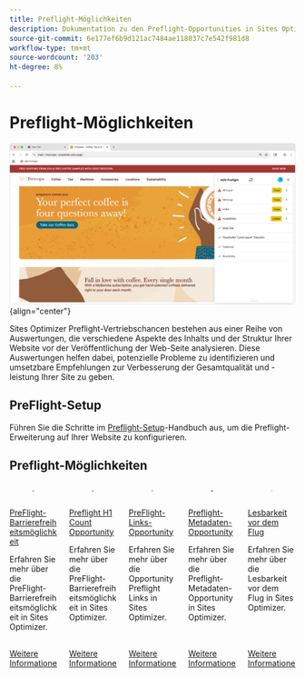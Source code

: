 ```yaml
---
title: Preflight-Möglichkeiten
description: Dokumentation zu den Preflight-Opportunities in Sites Optimizer.
source-git-commit: 6e177ef6b9d121ac7484ae118037c7e542f981d8
workflow-type: tm+mt
source-wordcount: '203'
ht-degree: 8%

---
```



# Preflight-Möglichkeiten

![Preflight-Möglichkeiten](./assets/overview/hero.png){align="center"}

Sites Optimizer Preflight-Vertriebschancen bestehen aus einer Reihe von Auswertungen, die verschiedene Aspekte des Inhalts und der Struktur Ihrer Website vor der Veröffentlichung der Web-Seite analysieren. Diese Auswertungen helfen dabei, potenzielle Probleme zu identifizieren und umsetzbare Empfehlungen zur Verbesserung der Gesamtqualität und -leistung Ihrer Site zu geben.

## PreFlight-Setup

Führen Sie die Schritte im [Preflight-Setup](./setup.md)-Handbuch aus, um die Preflight-Erweiterung auf Ihrer Website zu konfigurieren.

## Preflight-Möglichkeiten

<!-- CARDS
* ./accessibility.md
* ./h1-count.md
* ./links.md
* ./meta-data.md
* ./readability.md
-->
<!-- START CARDS HTML - DO NOT MODIFY BY HAND -->
<div class="columns">
    <div class="column is-half-tablet is-half-desktop is-one-third-widescreen" aria-label="Preflight Accessibility Opportunity">
        <div class="card" style="height: 100%; display: flex; flex-direction: column; height: 100%;">
            <div class="card-image">
                <figure class="image x-is-16by9">
                    <a href="./accessibility.md" title="PreFlight-Barrierefreiheitsmöglichkeit" target="_blank" rel="referrer">
                        <img class="is-bordered-r-small" src="assets/accessibility/hero.png" alt="PreFlight-Barrierefreiheitsmöglichkeit"
                             style="width: 100%; aspect-ratio: 16 / 9; object-fit: cover; overflow: hidden; display: block; margin: auto;">
                    </a>
                </figure>
            </div>
            <div class="card-content is-padded-small" style="display: flex; flex-direction: column; flex-grow: 1; justify-content: space-between;">
                <div class="top-card-content">
                    <p class="headline is-size-6 has-text-weight-bold">
                        <a href="./accessibility.md" target="_blank" rel="referrer" title="PreFlight-Barrierefreiheitsmöglichkeit">PreFlight-Barrierefreiheitsmöglichkeit</a>
                    </p>
                    <p class="is-size-6">Erfahren Sie mehr über die PreFlight-Barrierefreiheitsmöglichkeit in Sites Optimizer.</p>
                </div>
                <a href="./accessibility.md" target="_blank" rel="referrer" class="spectrum-Button spectrum-Button--outline spectrum-Button--primary spectrum-Button--sizeM" style="align-self: flex-start; margin-top: 1rem;">
                    <span class="spectrum-Button-label has-no-wrap has-text-weight-bold">Weitere Informationen</span>
                </a>
            </div>
        </div>
    </div>
    <div class="column is-half-tablet is-half-desktop is-one-third-widescreen" aria-label="Preflight H1 Count Opportunity">
        <div class="card" style="height: 100%; display: flex; flex-direction: column; height: 100%;">
            <div class="card-image">
                <figure class="image x-is-16by9">
                    <a href="./h1-count.md" title="PreFlight H1 Count-Opportunity" target="_blank" rel="referrer">
                        <img class="is-bordered-r-small" src="assets/h1-count/hero.png" alt="PreFlight H1 Count-Opportunity"
                             style="width: 100%; aspect-ratio: 16 / 9; object-fit: cover; overflow: hidden; display: block; margin: auto;">
                    </a>
                </figure>
            </div>
            <div class="card-content is-padded-small" style="display: flex; flex-direction: column; flex-grow: 1; justify-content: space-between;">
                <div class="top-card-content">
                    <p class="headline is-size-6 has-text-weight-bold">
                        <a href="./h1-count.md" target="_blank" rel="referrer" title="PreFlight H1 Count-Opportunity">Preflight H1 Count Opportunity</a>
                    </p>
                    <p class="is-size-6">Erfahren Sie mehr über die PreFlight-Barrierefreiheitsmöglichkeit in Sites Optimizer.</p>
                </div>
                <a href="./h1-count.md" target="_blank" rel="referrer" class="spectrum-Button spectrum-Button--outline spectrum-Button--primary spectrum-Button--sizeM" style="align-self: flex-start; margin-top: 1rem;">
                    <span class="spectrum-Button-label has-no-wrap has-text-weight-bold">Weitere Informationen</span>
                </a>
            </div>
        </div>
    </div>
    <div class="column is-half-tablet is-half-desktop is-one-third-widescreen" aria-label="Preflight Links Opportunity">
        <div class="card" style="height: 100%; display: flex; flex-direction: column; height: 100%;">
            <div class="card-image">
                <figure class="image x-is-16by9">
                    <a href="./links.md" title="PreFlight-Links-Opportunity" target="_blank" rel="referrer">
                        <img class="is-bordered-r-small" src="assets/links/hero.png" alt="PreFlight-Links-Opportunity"
                             style="width: 100%; aspect-ratio: 16 / 9; object-fit: cover; overflow: hidden; display: block; margin: auto;">
                    </a>
                </figure>
            </div>
            <div class="card-content is-padded-small" style="display: flex; flex-direction: column; flex-grow: 1; justify-content: space-between;">
                <div class="top-card-content">
                    <p class="headline is-size-6 has-text-weight-bold">
                        <a href="./links.md" target="_blank" rel="referrer" title="PreFlight-Links-Opportunity">PreFlight-Links-Opportunity</a>
                    </p>
                    <p class="is-size-6">Erfahren Sie mehr über die Opportunity Preflight Links in Sites Optimizer.</p>
                </div>
                <a href="./links.md" target="_blank" rel="referrer" class="spectrum-Button spectrum-Button--outline spectrum-Button--primary spectrum-Button--sizeM" style="align-self: flex-start; margin-top: 1rem;">
                    <span class="spectrum-Button-label has-no-wrap has-text-weight-bold">Weitere Informationen</span>
                </a>
            </div>
        </div>
    </div>
    <div class="column is-half-tablet is-half-desktop is-one-third-widescreen" aria-label="Preflight Metadata Opportunity">
        <div class="card" style="height: 100%; display: flex; flex-direction: column; height: 100%;">
            <div class="card-image">
                <figure class="image x-is-16by9">
                    <a href="./meta-data.md" title="Opportunity für Preflight-Metadaten" target="_blank" rel="referrer">
                        <img class="is-bordered-r-small" src="assets/metadata/hero.png" alt="Opportunity für Preflight-Metadaten"
                             style="width: 100%; aspect-ratio: 16 / 9; object-fit: cover; overflow: hidden; display: block; margin: auto;">
                    </a>
                </figure>
            </div>
            <div class="card-content is-padded-small" style="display: flex; flex-direction: column; flex-grow: 1; justify-content: space-between;">
                <div class="top-card-content">
                    <p class="headline is-size-6 has-text-weight-bold">
                        <a href="./meta-data.md" target="_blank" rel="referrer" title="Opportunity für Preflight-Metadaten">Preflight-Metadaten-Opportunity</a>
                    </p>
                    <p class="is-size-6">Erfahren Sie mehr über die Preflight-Metadaten-Opportunity in Sites Optimizer.</p>
                </div>
                <a href="./meta-data.md" target="_blank" rel="referrer" class="spectrum-Button spectrum-Button--outline spectrum-Button--primary spectrum-Button--sizeM" style="align-self: flex-start; margin-top: 1rem;">
                    <span class="spectrum-Button-label has-no-wrap has-text-weight-bold">Weitere Informationen</span>
                </a>
            </div>
        </div>
    </div>
    <div class="column is-half-tablet is-half-desktop is-one-third-widescreen" aria-label="Preflight Readability Opportunity">
        <div class="card" style="height: 100%; display: flex; flex-direction: column; height: 100%;">
            <div class="card-image">
                <figure class="image x-is-16by9">
                    <a href="./readability.md" title="Lesbarkeit vor dem Flug" target="_blank" rel="referrer">
                        <img class="is-bordered-r-small" src="assets/readability/hero.png" alt="Lesbarkeit vor dem Flug"
                             style="width: 100%; aspect-ratio: 16 / 9; object-fit: cover; overflow: hidden; display: block; margin: auto;">
                    </a>
                </figure>
            </div>
            <div class="card-content is-padded-small" style="display: flex; flex-direction: column; flex-grow: 1; justify-content: space-between;">
                <div class="top-card-content">
                    <p class="headline is-size-6 has-text-weight-bold">
                        <a href="./readability.md" target="_blank" rel="referrer" title="Lesbarkeit vor dem Flug">Lesbarkeit vor dem Flug</a>
                    </p>
                    <p class="is-size-6">Erfahren Sie mehr über die Lesbarkeit vor dem Flug in Sites Optimizer.</p>
                </div>
                <a href="./readability.md" target="_blank" rel="referrer" class="spectrum-Button spectrum-Button--outline spectrum-Button--primary spectrum-Button--sizeM" style="align-self: flex-start; margin-top: 1rem;">
                    <span class="spectrum-Button-label has-no-wrap has-text-weight-bold">Weitere Informationen</span>
                </a>
            </div>
        </div>
    </div>
</div>
<!-- END CARDS HTML - DO NOT MODIFY BY HAND -->
